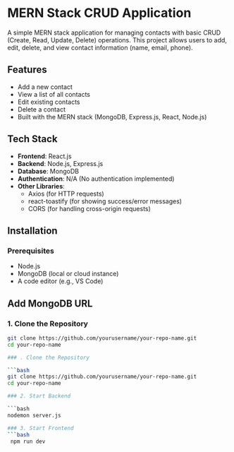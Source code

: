 # MERN Stack CRUD Application

A simple MERN stack application for managing contacts with basic CRUD (Create, Read, Update, Delete) operations. This project allows users to add, edit, delete, and view contact information (name, email, phone).

## Features
- Add a new contact
- View a list of all contacts
- Edit existing contacts
- Delete a contact
- Built with the MERN stack (MongoDB, Express.js, React, Node.js)

## Tech Stack
- **Frontend**: React.js
- **Backend**: Node.js, Express.js
- **Database**: MongoDB
- **Authentication**: N/A (No authentication implemented)
- **Other Libraries**: 
  - Axios (for HTTP requests)
  - react-toastify (for showing success/error messages)
  - CORS (for handling cross-origin requests)

## Installation

### Prerequisites
- Node.js
- MongoDB (local or cloud instance)
- A code editor (e.g., VS Code)


## Add MongoDB URL

### 1. Clone the Repository

```bash
git clone https://github.com/yourusername/your-repo-name.git
cd your-repo-name

### . Clone the Repository

```bash
git clone https://github.com/yourusername/your-repo-name.git
cd your-repo-name

### 2. Start Backend

```bash
nodemon server.js

### 3. Start Frontend
```bash
 npm run dev
